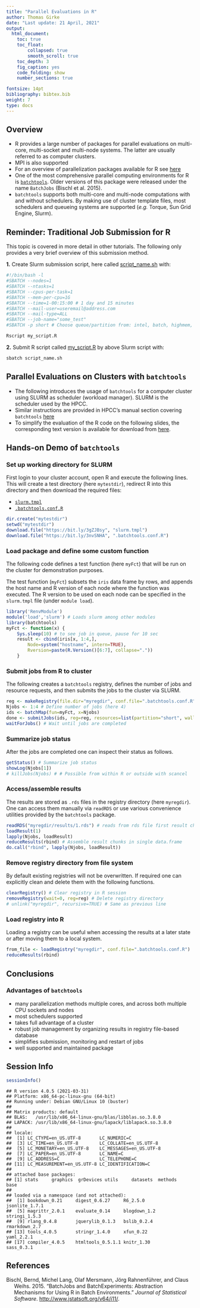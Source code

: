 ```yaml
---
title: "Parallel Evaluations in R"
author: Thomas Girke
date: "Last update: 21 April, 2021" 
output:
  html_document:
    toc: true
    toc_float:
        collapsed: true
        smooth_scroll: true
    toc_depth: 3
    fig_caption: yes
    code_folding: show
    number_sections: true

fontsize: 14pt
bibliography: bibtex.bib
weight: 7
type: docs
---
```


<!--
- Compile from command-line
Rscript -e "rmarkdown::render('rparallel.Rmd', c('html_document'), clean=F); knitr::knit('rparallel.Rmd', tangle=TRUE)"
-->

## Overview

-   R provides a large number of packages for parallel evaluations on multi-core, multi-socket and multi-node systems. The latter are usually referred to as computer clusters.
-   MPI is also supported
-   For an overview of parallelization packages available for R see [here](https://cran.r-project.org/web/views/HighPerformanceComputing.html)
-   One of the most comprehensive parallel computing environments for R is
    [`batchtools`](https://mllg.github.io/batchtools/articles/batchtools.html#migration). Older versions of this package were released under the name `BatchJobs` (Bischl et al. 2015).
-   `batchtools` supports both multi-core and multi-node computations with and without schedulers. By making use of
    cluster template files, most schedulers and queueing systems are supported (*e.g.* Torque, Sun Grid Engine, Slurm).

## Reminder: Traditional Job Submission for R

This topic is covered in more detail in other tutorials. The following only provides a very brief overview of this submission method.

**1.** Create Slurm submission script, here called [script\_name.sh](https://raw.githubusercontent.com/tgirke/GEN242/main/static/custom/slides/R_for_HPC/demo_files/script_name.sh) with:

``` bash
#!/bin/bash -l
#SBATCH --nodes=1
#SBATCH --ntasks=1
#SBATCH --cpus-per-task=1
#SBATCH --mem-per-cpu=1G
#SBATCH --time=1-00:15:00 # 1 day and 15 minutes
#SBATCH --mail-user=useremail@address.com
#SBATCH --mail-type=ALL
#SBATCH --job-name="some_test"
#SBATCH -p short # Choose queue/partition from: intel, batch, highmem, gpu, short

Rscript my_script.R
```

**2.** Submit R script called [my\_script.R](https://raw.githubusercontent.com/tgirke/GEN242/main/static/custom/slides/R_for_HPC/demo_files/my_script.R) by above Slurm script with:

``` bash
sbatch script_name.sh
```

## Parallel Evaluations on Clusters with `batchtools`

-   The following introduces the usage of `batchtools` for a computer cluster
    using SLURM as scheduler (workload manager). SLURM is the scheduler used by
    the HPCC.
-   Similar instructions are provided in HPCC’s manual section covering
    `batchtools`
    [here](https://hpcc.ucr.edu/manuals_linux-cluster_parallelR.html)
-   To simplify the evaluation of the R code on the following slides, the
    corresponding text version is available for download from
    [here](https://raw.githubusercontent.com/ucr-hpcc/ucr-hpcc.github.io/master/presentations/2020-12-18_Workshop/R_for_HPC/demo_files/R_for_HPC_demo.R).

## Hands-on Demo of `batchtools`

### Set up working directory for SLURM

First login to your cluster account, open R and execute the following lines. This will
create a test directory (here `mytestdir`), redirect R into this directory and then download
the required files:

-   [`slurm.tmpl`](https://github.com/tgirke/GEN242/blob/main/content/en/manuals/rparallel/demo_files/slurm.tmpl)
-   [`.batchtools.conf.R`](https://github.com/tgirke/GEN242/blob/main/content/en/manuals/rparallel/demo_files/.batchtools.conf.R)

``` r
dir.create("mytestdir")
setwd("mytestdir")
download.file("https://bit.ly/3gZJBsy", "slurm.tmpl")
download.file("https://bit.ly/3nvSNHA", ".batchtools.conf.R")
```

### Load package and define some custom function

The following code defines a test function (here `myFct`) that will be run on the cluster for demonstration
purposes.

The test function (`myFct`) subsets the `iris` data frame by rows, and appends the host name and R version of each
node where the function was executed. The R version to be used on each node can be
specified in the `slurm.tmpl` file (under `module load`).

``` r
library('RenvModule')
module('load','slurm') # Loads slurm among other modules
library(batchtools)
myFct <- function(x) {
    Sys.sleep(10) # to see job in queue, pause for 10 sec
    result <- cbind(iris[x, 1:4,],
        Node=system("hostname", intern=TRUE),
        Rversion=paste(R.Version()[6:7], collapse="."))
    }
```

### Submit jobs from R to cluster

The following creates a `batchtools` registry, defines the number of jobs and resource requests, and then submits the jobs to the cluster
via SLURM.

``` r
reg <- makeRegistry(file.dir="myregdir", conf.file=".batchtools.conf.R")
Njobs <- 1:4 # Define number of jobs (here 4)
ids <- batchMap(fun=myFct, x=Njobs) 
done <- submitJobs(ids, reg=reg, resources=list(partition="short", walltime=120, ntasks=1, ncpus=1, memory=1024))
waitForJobs() # Wait until jobs are completed
```

### Summarize job status

After the jobs are completed one can inspect their status as follows.

``` r
getStatus() # Summarize job status
showLog(Njobs[1])
# killJobs(Njobs) # # Possible from within R or outside with scancel
```

### Access/assemble results

The results are stored as `.rds` files in the registry directory (here `myregdir`). One
can access them manually via `readRDS` or use various convenience utilities provided
by the `batchtools` package.

``` r
readRDS("myregdir/results/1.rds") # reads from rds file first result chunk
loadResult(1) 
lapply(Njobs, loadResult)
reduceResults(rbind) # Assemble result chunks in single data.frame
do.call("rbind", lapply(Njobs, loadResult))
```

### Remove registry directory from file system

By default existing registries will not be overwritten. If required one can explicitly
clean and delete them with the following functions.

``` r
clearRegistry() # Clear registry in R session
removeRegistry(wait=0, reg=reg) # Delete registry directory
# unlink("myregdir", recursive=TRUE) # Same as previous line
```

### Load registry into R

Loading a registry can be useful when accessing the results at a later state or
after moving them to a local system.

``` r
from_file <- loadRegistry("myregdir", conf.file=".batchtools.conf.R")
reduceResults(rbind)
```

## Conclusions

### Advantages of `batchtools`

-   many parallelization methods multiple cores, and across both multiple CPU sockets and nodes
-   most schedulers supported
-   takes full advantage of a cluster
-   robust job management by organizing results in registry file-based database
-   simplifies submission, monitoring and restart of jobs
-   well supported and maintained package

## Session Info

``` r
sessionInfo()
```

    ## R version 4.0.5 (2021-03-31)
    ## Platform: x86_64-pc-linux-gnu (64-bit)
    ## Running under: Debian GNU/Linux 10 (buster)
    ## 
    ## Matrix products: default
    ## BLAS:   /usr/lib/x86_64-linux-gnu/blas/libblas.so.3.8.0
    ## LAPACK: /usr/lib/x86_64-linux-gnu/lapack/liblapack.so.3.8.0
    ## 
    ## locale:
    ##  [1] LC_CTYPE=en_US.UTF-8       LC_NUMERIC=C              
    ##  [3] LC_TIME=en_US.UTF-8        LC_COLLATE=en_US.UTF-8    
    ##  [5] LC_MONETARY=en_US.UTF-8    LC_MESSAGES=en_US.UTF-8   
    ##  [7] LC_PAPER=en_US.UTF-8       LC_NAME=C                 
    ##  [9] LC_ADDRESS=C               LC_TELEPHONE=C            
    ## [11] LC_MEASUREMENT=en_US.UTF-8 LC_IDENTIFICATION=C       
    ## 
    ## attached base packages:
    ## [1] stats     graphics  grDevices utils     datasets  methods   base     
    ## 
    ## loaded via a namespace (and not attached):
    ##  [1] bookdown_0.21     digest_0.6.27     R6_2.5.0          jsonlite_1.7.1   
    ##  [5] magrittr_2.0.1    evaluate_0.14     blogdown_1.2      stringi_1.5.3    
    ##  [9] rlang_0.4.8       jquerylib_0.1.3   bslib_0.2.4       rmarkdown_2.7    
    ## [13] tools_4.0.5       stringr_1.4.0     xfun_0.22         yaml_2.2.1       
    ## [17] compiler_4.0.5    htmltools_0.5.1.1 knitr_1.30        sass_0.3.1

## References

<div id="refs" class="references csl-bib-body hanging-indent">

<div id="ref-Bischl2015-rf" class="csl-entry">

Bischl, Bernd, Michel Lang, Olaf Mersmann, Jörg Rahnenführer, and Claus Weihs. 2015. “<span class="nocase">BatchJobs and BatchExperiments: Abstraction Mechanisms for Using R in Batch Environments</span>.” *Journal of Statistical Software*. <http://www.jstatsoft.org/v64/i11/>.

</div>

</div>
